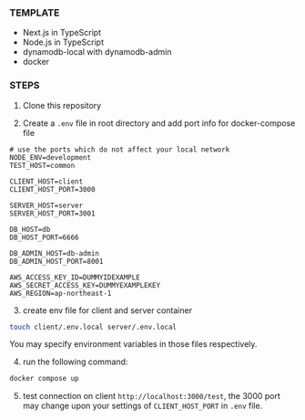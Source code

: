 ### TEMPLATE

- Next.js in TypeScript
- Node.js in TypeScript
- dynamodb-local with dynamodb-admin
- docker

### STEPS

1. Clone this repository

2. Create a `.env` file in root directory and add port info for docker-compose file

```
# use the ports which do not affect your local network
NODE_ENV=development
TEST_HOST=common

CLIENT_HOST=client
CLIENT_HOST_PORT=3000

SERVER_HOST=server
SERVER_HOST_PORT=3001

DB_HOST=db
DB_HOST_PORT=6666

DB_ADMIN_HOST=db-admin
DB_ADMIN_HOST_PORT=8001

AWS_ACCESS_KEY_ID=DUMMYIDEXAMPLE
AWS_SECRET_ACCESS_KEY=DUMMYEXAMPLEKEY
AWS_REGION=ap-northeast-1
```

3. create env file for client and server container

```bash
touch client/.env.local server/.env.local
```

You may specify environment variables in those files respectively.

4. run the following command:

```bash
docker compose up
```

5. test connection on client `http://localhost:3000/test`, the 3000 port may change upon your settings of `CLIENT_HOST_PORT` in `.env` file.